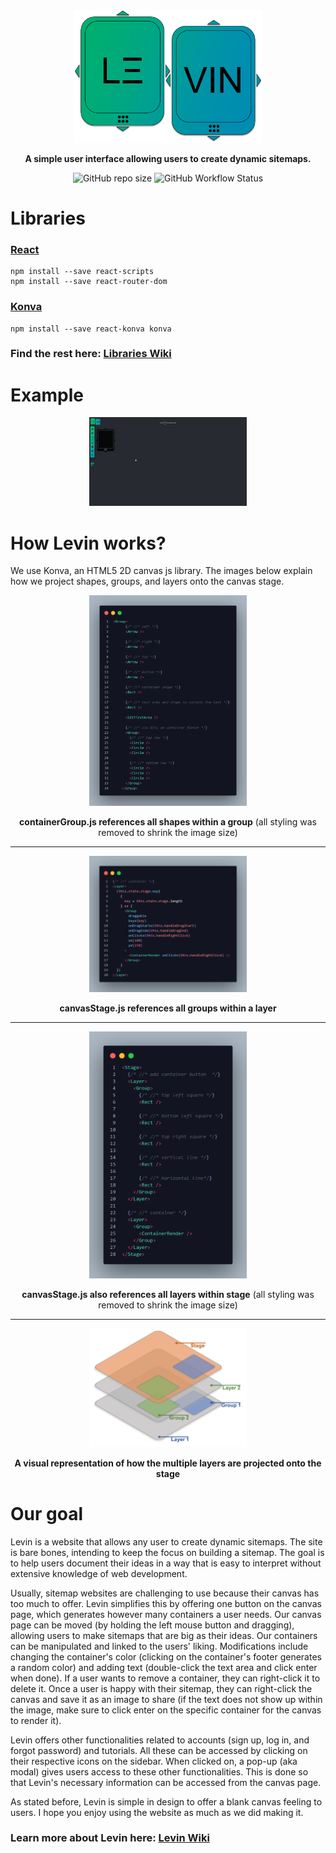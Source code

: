 <div align="center">

<img src="https://github.com/WSU-4110/Levin/blob/6a30cf53cef6ce31c5f5b5ca3c626b1d586e42d8/public/Logo.png" width="60%">

**A simple user interface allowing users to create dynamic sitemaps.**

![GitHub repo size](https://img.shields.io/github/repo-size/WSU-4110/Levin?style=for-the-badge)
![GitHub Workflow Status](https://img.shields.io/github/workflow/status/WSU-4110/Levin/Unit%20Tests%20CI?style=for-the-badge)

</div>

# Libraries

### [React](https://reactjs.org/)

    npm install --save react-scripts
    npm install --save react-router-dom

### [Konva](https://konvajs.org/docs/index.html)

    npm install --save react-konva konva

### Find the rest here: [Libraries Wiki](https://github.com/WSU-4110/Levin/wiki/Libraries)

# Example

<div align="center">

<img src="https://github.com/WSU-4110/Levin/blob/728cd987094bfcf6979dfaead5d2cc40f4a58081/public/Levin%20Example%20Demo.gif" width="50%">

</div>

# How Levin works?

We use Konva, an HTML5 2D canvas js library. The images below explain how we project shapes, groups, and layers onto the canvas stage.

<div align="center">

<img src="https://github.com/WSU-4110/Levin/blob/be2db17102654712a4b75736a92025017399bfc6/public/Container%20Group.png" width="50%">

**containerGroup.js references all shapes within a group** (all styling was removed to shrink the image size)

---

<img src="https://github.com/WSU-4110/Levin/blob/ff49b88b9f8f69d3a155c74414e318ecd792b584/public/Container%20Render.png" width="50%">

**canvasStage.js references all groups within a layer**

---

<img src="https://github.com/WSU-4110/Levin/blob/13cb99a03be2998138751349f873193822121e23/public/Stage%20Render.png" width="50%">

**canvasStage.js also references all layers within stage** (all styling was removed to shrink the image size)

---

<img src="https://github.com/WSU-4110/Levin/blob/52dfbff064b2c0ad9cacb5b9feb723055853b035/public/Konva%20Visual%20Demo.png" width="50%">

**A visual representation of how the multiple layers are projected onto the stage**

</div>

# Our goal

Levin is a website that allows any user to create dynamic sitemaps. The site is bare bones, intending to keep the focus on building a sitemap. The goal is to help users document their ideas in a way that is easy to interpret without extensive knowledge of web development.

Usually, sitemap websites are challenging to use because their canvas has too much to offer. Levin simplifies this by offering one button on the canvas page, which generates however many containers a user needs. Our canvas page can be moved (by holding the left mouse button and dragging), allowing users to make sitemaps that are big as their ideas. Our containers can be manipulated and linked to the users' liking. Modifications include changing the container's color (clicking on the container's footer generates a random color) and adding text (double-click the text area and click enter when done). If a user wants to remove a container, they can right-click it to delete it. Once a user is happy with their sitemap, they can right-click the canvas and save it as an image to share (if the text does not show up within the image, make sure to click enter on the specific container for the canvas to render it).

Levin offers other functionalities related to accounts (sign up, log in, and forgot password) and tutorials. All these can be accessed by clicking on their respective icons on the sidebar. When clicked on, a pop-up (aka modal) gives users access to these other functionalities. This is done so that Levin's necessary information can be accessed from the canvas page.

As stated before, Levin is simple in design to offer a blank canvas feeling to users. I hope you enjoy using the website as much as we did making it.

### Learn more about Levin here: [Levin Wiki](https://github.com/WSU-4110/Levin/wiki)
